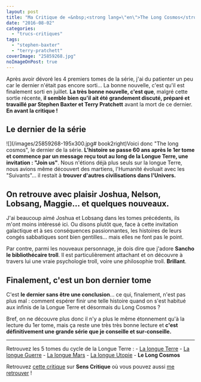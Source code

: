 ```yaml
---
layout: post
title: "Ma Critique de «&nbsp;<strong lang=\"en\">The Long Cosmos</strong>&nbsp;» de <em>Terry Pratchett</em> et <em>Stephen Baxter</em>"
date: "2016-08-02"
categories: 
  - "trucs-critiques"
tags: 
  - "stephen-baxter"
  - "terry-pratchett"
coverImage: "25859268.jpg"
noImageOnPost: true
---
```


Après avoir dévoré les 4 premiers tomes de la série, j'ai du patienter un peu car le dernier n'était pas encore sorti... La bonne nouvelle, c'est qu'il est finalement sorti en juillet. **La très bonne nouvelle, c'est que**, malgré cette sortie récente, **il semble bien qu'il ait été grandement discuté, préparé et travaillé par Stephen Baxter et Terry Pratchett** avant la mort de ce dernier. **En avant la critique !**

## Le dernier de la série

![](/images/25859268-195x300.jpg# book2right)Voici donc "The long cosmos", le dernier de la série. **L'histoire se passe 60 ans après le 1er tome et commence par un message reçu tout au long de la Longue Terre, une invitation : "Join us"**. Nous n'étions déjà plus seuls sur la longue Terre, nous avions même découvert des martiens, l'Humanité évoluait avec les "Suivants"... il restait à **trouver d'autres civilisations dans l'Univers.**

## On retrouve avec plaisir **Joshua**, **Nelson**, **Lobsang**, **Maggie**... et quelques nouveaux.

J'ai beaucoup aimé Joshua et Lobsang dans les tomes précédents, ils m'ont moins intéressé ici. Ou disons plutôt que, face à cette invitation galactique et à ses conséquences passionnantes, les histoires de leurs congés sabbatiques sont bien gentilles... mais elles ne font pas le point.

Par contre, parmi les nouveaux personnage, je dois dire que j'adore **Sancho le bibliothécaire troll**. Il est particulièrement attachant et on découvre à travers lui une vraie psychologie troll, voire une philosophie troll. **Brillant**.

## Finalement, c'est un bon dernier tome

C'est **le dernier sans être une conclusion**... ce qui, finalement, n'est pas plus mal : comment espérer finir une telle histoire quand on s'est habitué aux infinis de la Longue Terre et désormais du Long Cosmos ?

Bref, on ne découvre plus donc il n'y a plus le même étonnement qu'à la lecture du 1er tome, mais ça reste une très très bonne lecture et **c'est définitivement une grande série que je conseille et sur-conseille.**

* * *

Retrouvez les 5 tomes du cycle de la Longue Terre : - [La longue Terre](/2016/04/ma-critique-de-la-longue-terre-de-terry-pratchett-et-stephen-baxter/) - [La longue Guerre](/2016/05/ma-critique-de-la-longue-guerre-de-terry-pratchett-et-stephen-baxter/) - [La longue Mars](/2016/05/ma-critique-de-la-longue-mars-de-terry-pratchett-et-stephen-baxter/) - [La longue Utopie](/2016/05/ma-critique-de-la-longue-utopie-de-terry-pratchett-et-stephen-baxter/) - **Le Long Cosmos**

Retrouvez [cette critique](http://www.senscritique.com/livre/The_Long_Cosmos/critique/101093143) sur **Sens Critique** où vous pouvez aussi [me retrouver](http://www.senscritique.com/Arnaud_Malon) !
